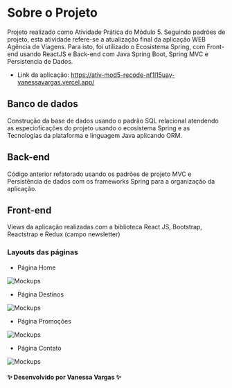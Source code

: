 # Sobre o Projeto

Projeto realizado como Atividade Prática do Módulo 5. Seguindo padrões de projeto, esta atividade refere-se a atualização final da aplicação WEB Agência de Viagens. Para isto, foi utilizado o Ecosistema Spring, com Front-end usando ReactJS e Back-end com Java Spring Boot, Spring MVC e Persistencia de Dados.

- Link da aplicação:
  https://ativ-mod5-recode-nf1l15uay-vanessavargas.vercel.app/

## Banco de dados

Construção da base de dados usando o padrão SQL relacional atendendo as especioficações do projeto usando o ecosistema Spring e as Tecnologias da plataforma e linguagem Java aplicando ORM.

## Back-end

Código anterior refatorado usando os padrões de projeto MVC e Persistência de dados com os frameworks Spring para a organização da aplicação.

## Front-end

Views da aplicação realizadas com a biblioteca React JS, Bootstrap, Reactstrap e Redux (campo newsletter)

### Layouts das páginas

- Página Home

![Mockups](https://github.com/VanessaVargas/desafio-mod4/blob/master/src/img/pag-home.png)

- Página Destinos

![Mockups](https://github.com/VanessaVargas/desafio-mod4/blob/master/src/img/pag-destinos.png)

- Página Promoções

![Mockups](https://github.com/VanessaVargas/desafio-mod4/blob/master/src/img/pag-promocoes.png)

- Página Contato

![Mockups](https://github.com/VanessaVargas/desafio-mod4/blob/master/src/img/pag-contato.png)

#### ✨ Desenvolvido por Vanessa Vargas ✨
